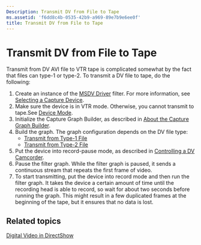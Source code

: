 ```yaml
---
Description: Transmit DV from File to Tape
ms.assetid: 'f6dd8c4b-0535-42b9-a969-89e7b9e6ee0f'
title: Transmit DV from File to Tape
---
```


# Transmit DV from File to Tape

Transmit from DV AVI file to VTR tape is complicated somewhat by the fact that files can type-1 or type-2. To transmit a DV file to tape, do the following:

1.  Create an instance of the [MSDV Driver](msdv-driver.md) filter. For more information, see [Selecting a Capture Device](selecting-a-capture-device.md).
2.  Make sure the device is in VTR mode. Otherwise, you cannot transmit to tape.See [Device Mode](device-mode.md).
3.  Initialize the Capture Graph Builder, as described in [About the Capture Graph Builder](about-the-capture-graph-builder.md).
4.  Build the graph. The graph configuration depends on the DV file type:
    -   [Transmit from Type-1 File](transmit-from-type-1-file.md)
    -   [Transmit from Type-2 File](transmit-from-type-2-file.md)
5.  Put the device into record-pause mode, as described in [Controlling a DV Camcorder](controlling-a-dv-camcorder.md).
6.  Pause the filter graph. While the filter graph is paused, it sends a continuous stream that repeats the first frame of video.
7.  To start transmitting, put the device into record mode and then run the filter graph. It takes the device a certain amount of time until the recording head is able to record, so wait for about two seconds before running the graph. This might result in a few duplicated frames at the beginning of the tape, but it ensures that no data is lost.

## Related topics

<dl> <dt>

[Digital Video in DirectShow](digital-video-in-directshow.md)
</dt> </dl>

 

 



